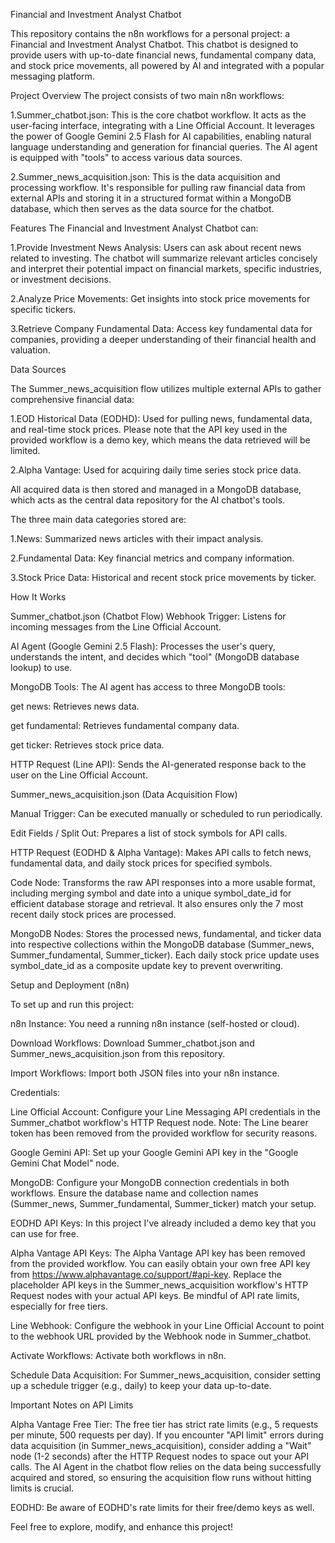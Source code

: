 Financial and Investment Analyst Chatbot

This repository contains the n8n workflows for a personal project: a Financial and Investment Analyst Chatbot. This chatbot is designed to provide users with up-to-date financial news, fundamental company data, and stock price movements, all powered by AI and integrated with a popular messaging platform.

Project Overview
The project consists of two main n8n workflows:

1.Summer_chatbot.json: This is the core chatbot workflow. It acts as the user-facing interface, integrating with a Line Official Account. It leverages the power of Google Gemini 2.5 Flash for AI capabilities, enabling natural language understanding and generation for financial queries. The AI agent is equipped with "tools" to access various data sources.

2.Summer_news_acquisition.json: This is the data acquisition and processing workflow. It's responsible for pulling raw financial data from external APIs and storing it in a structured format within a MongoDB database, which then serves as the data source for the chatbot.

Features
The Financial and Investment Analyst Chatbot can:

1.Provide Investment News Analysis: Users can ask about recent news related to investing. The chatbot will summarize relevant articles concisely and interpret their potential impact on financial markets, specific industries, or investment decisions.

2.Analyze Price Movements: Get insights into stock price movements for specific tickers.

3.Retrieve Company Fundamental Data: Access key fundamental data for companies, providing a deeper understanding of their financial health and valuation.

Data Sources

The Summer_news_acquisition flow utilizes multiple external APIs to gather comprehensive financial data:

1.EOD Historical Data (EODHD): Used for pulling news, fundamental data, and real-time stock prices. Please note that the API key used in the provided workflow is a demo key, which means the data retrieved will be limited.

2.Alpha Vantage: Used for acquiring daily time series stock price data.

All acquired data is then stored and managed in a MongoDB database, which acts as the central data repository for the AI chatbot's tools.

The three main data categories stored are:

1.News: Summarized news articles with their impact analysis.

2.Fundamental Data: Key financial metrics and company information.

3.Stock Price Data: Historical and recent stock price movements by ticker.

How It Works

Summer_chatbot.json (Chatbot Flow)
Webhook Trigger: Listens for incoming messages from the Line Official Account.

AI Agent (Google Gemini 2.5 Flash): Processes the user's query, understands the intent, and decides which "tool" (MongoDB database lookup) to use.

MongoDB Tools: The AI agent has access to three MongoDB tools:

get news: Retrieves news data.

get fundamental: Retrieves fundamental company data.

get ticker: Retrieves stock price data.

HTTP Request (Line API): Sends the AI-generated response back to the user on the Line Official Account.

Summer_news_acquisition.json (Data Acquisition Flow)

Manual Trigger: Can be executed manually or scheduled to run periodically.

Edit Fields / Split Out: Prepares a list of stock symbols for API calls.

HTTP Request (EODHD & Alpha Vantage): Makes API calls to fetch news, fundamental data, and daily stock prices for specified symbols.

Code Node: Transforms the raw API responses into a more usable format, including merging symbol and date into a unique symbol_date_id for efficient database storage and retrieval. It also ensures only the 7 most recent daily stock prices are processed.

MongoDB Nodes: Stores the processed news, fundamental, and ticker data into respective collections within the MongoDB database (Summer_news, Summer_fundamental, Summer_ticker). Each daily stock price update uses symbol_date_id as a composite update key to prevent overwriting.

Setup and Deployment (n8n)

To set up and run this project:

n8n Instance: You need a running n8n instance (self-hosted or cloud).

Download Workflows: Download Summer_chatbot.json and Summer_news_acquisition.json from this repository.

Import Workflows: Import both JSON files into your n8n instance.

Credentials:

Line Official Account: Configure your Line Messaging API credentials in the Summer_chatbot workflow's HTTP Request node. Note: The Line bearer token has been removed from the provided workflow for security reasons.

Google Gemini API: Set up your Google Gemini API key in the "Google Gemini Chat Model" node.

MongoDB: Configure your MongoDB connection credentials in both workflows. Ensure the database name and collection names (Summer_news, Summer_fundamental, Summer_ticker) match your setup.

EODHD API Keys: In this project I've already included a demo key that you can use for free.

Alpha Vantage API Keys: The Alpha Vantage API key has been removed from the provided workflow. You can easily obtain your own free API key from https://www.alphavantage.co/support/#api-key. Replace the placeholder API keys in the Summer_news_acquisition workflow's HTTP Request nodes with your actual API keys. Be mindful of API rate limits, especially for free tiers.

Line Webhook: Configure the webhook in your Line Official Account to point to the webhook URL provided by the Webhook node in Summer_chatbot.

Activate Workflows: Activate both workflows in n8n.

Schedule Data Acquisition: For Summer_news_acquisition, consider setting up a schedule trigger (e.g., daily) to keep your data up-to-date.

Important Notes on API Limits

Alpha Vantage Free Tier: The free tier has strict rate limits (e.g., 5 requests per minute, 500 requests per day). If you encounter "API limit" errors during data acquisition (in Summer_news_acquisition), consider adding a "Wait" node (1-2 seconds) after the HTTP Request nodes to space out your API calls. The AI Agent in the chatbot flow relies on the data being successfully acquired and stored, so ensuring the acquisition flow runs without hitting limits is crucial.

EODHD: Be aware of EODHD's rate limits for their free/demo keys as well.

Feel free to explore, modify, and enhance this project!
